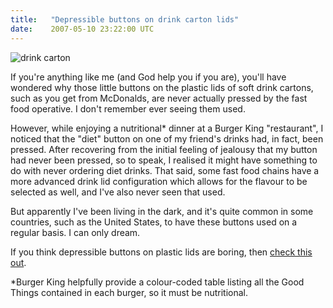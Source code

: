 ```yaml
---
title:   "Depressible buttons on drink carton lids"
date:    2007-05-10 23:22:00 UTC
---
```


![drink carton](/assets/blog/dsc00658.jpg)

If you're anything like me (and God help you if you are), you'll have wondered why those little buttons on the plastic lids of soft drink cartons, such as you get from McDonalds, are never actually pressed by the fast food operative. I don't remember ever seeing them used.

However, while enjoying a nutritional* dinner at a Burger King "restaurant", I noticed that the "diet" button on one of my friend's drinks had, in fact, been pressed. After recovering from the initial feeling of jealousy that my button had never been pressed, so to speak, I realised it might have something to do with never ordering diet drinks. That said, some fast food chains have a more advanced drink lid configuration which allows for the flavour to be selected as well, and I've also never seen that used.

But apparently I've been living in the dark, and it's quite common in some countries, such as the United States, to have these buttons used on a regular basis. I can only dream.

If you think depressible buttons on plastic lids are boring, then [check this out](http://technabob.com/blog/2006/10/06/new-soda-bottle-tech-lets-you-mix-your-own-flavors/).

*Burger King helpfully provide a colour-coded table listing all the Good Things contained in each burger, so it must be nutritional.